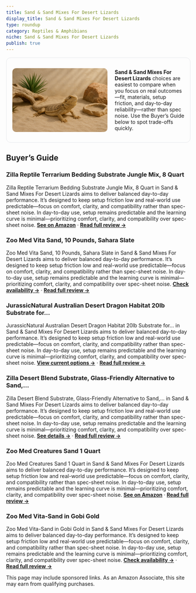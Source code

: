 ```yaml
---
title: Sand & Sand Mixes For Desert Lizards
display_title: Sand & Sand Mixes For Desert Lizards
type: roundup
category: Reptiles & Amphibians
niche: Sand & Sand Mixes For Desert Lizards
publish: true
---
```


<section class="hero-split" style="width:100%;box-sizing:border-box;border:1px solid #e5e7eb;border-radius:12px;padding:16px;display:grid;grid-template-columns:minmax(260px,40%) 1fr;gap:20px;align-items:center;"><figure style="margin:0;"><img src="/hero/roundups/reptiles-amphibians/sand-sand-mixes-for-desert-lizards.webp" alt="" style="width:100%;height:auto;display:block;border-radius:10px;"/></figure><div class="hero-copy" style="min-width:0;"><p><strong>Sand & Sand Mixes For Desert Lizards</strong> choices are easiest to compare when you focus on real outcomes&mdash;fit, materials, setup friction, and day-to-day reliability&mdash;rather than spec noise. Use the Buyer’s Guide below to spot trade-offs quickly.</p></div></section>

<h2>Buyer’s Guide</h2>
<h3>Zilla Reptile Terrarium Bedding Substrate Jungle Mix, 8 Quart</h3>
<p>Zilla Reptile Terrarium Bedding Substrate Jungle Mix, 8 Quart in Sand & Sand Mixes For Desert Lizards aims to deliver balanced day-to-day performance. It’s designed to keep setup friction low and real-world use predictable&mdash;focus on comfort, clarity, and compatibility rather than spec-sheet noise. In day-to-day use, setup remains predictable and the learning curve is minimal&mdash;prioritizing comfort, clarity, and compatibility over spec-sheet noise. <a href="https://amzn.to/4pL8bjM" target="_blank" rel="nofollow sponsored noopener noopener" target="_blank"><strong>See on Amazon</strong></a> · <a href="/reviews/zilla-reptile-terrarium-bedding-substrate-jungle-mix-8-quart/"><strong>Read full review &rarr;</strong></a></p>
<h3>Zoo Med Vita Sand, 10 Pounds, Sahara Slate</h3>
<p>Zoo Med Vita Sand, 10 Pounds, Sahara Slate in Sand & Sand Mixes For Desert Lizards aims to deliver balanced day-to-day performance. It’s designed to keep setup friction low and real-world use predictable&mdash;focus on comfort, clarity, and compatibility rather than spec-sheet noise. In day-to-day use, setup remains predictable and the learning curve is minimal&mdash;prioritizing comfort, clarity, and compatibility over spec-sheet noise. <a href="https://amzn.to/4pRVkMM" target="_blank" rel="nofollow sponsored noopener noopener" target="_blank"><strong>Check availability &rarr;</strong></a> · <a href="/reviews/zoo-med-vita-sand-10-pounds-sahara-slate/"><strong>Read full review &rarr;</strong></a></p>
<h3>JurassicNatural Australian Desert Dragon Habitat 20lb Substrate for…</h3>
<p>JurassicNatural Australian Desert Dragon Habitat 20lb Substrate for… in Sand & Sand Mixes For Desert Lizards aims to deliver balanced day-to-day performance. It’s designed to keep setup friction low and real-world use predictable&mdash;focus on comfort, clarity, and compatibility rather than spec-sheet noise. In day-to-day use, setup remains predictable and the learning curve is minimal&mdash;prioritizing comfort, clarity, and compatibility over spec-sheet noise. <a href="https://amzn.to/4nIgj3m" target="_blank" rel="nofollow sponsored noopener noopener" target="_blank"><strong>View current options &rarr;</strong></a> · <a href="/reviews/jurassicnatural-australian-desert-dragon-habitat-20lb-substrate-for-bea-bb2631de/"><strong>Read full review &rarr;</strong></a></p>
<h3>Zilla Desert Blend Substrate, Glass-Friendly Alternative to Sand,…</h3>
<p>Zilla Desert Blend Substrate, Glass-Friendly Alternative to Sand,… in Sand & Sand Mixes For Desert Lizards aims to deliver balanced day-to-day performance. It’s designed to keep setup friction low and real-world use predictable&mdash;focus on comfort, clarity, and compatibility rather than spec-sheet noise. In day-to-day use, setup remains predictable and the learning curve is minimal&mdash;prioritizing comfort, clarity, and compatibility over spec-sheet noise. <a href="https://amzn.to/46DuQqM" target="_blank" rel="nofollow sponsored noopener noopener" target="_blank"><strong>See details &rarr;</strong></a> · <a href="/reviews/zilla-desert-blend-substrate-glass-friendly-alternative-to-sand-made-wi-01865508/"><strong>Read full review &rarr;</strong></a></p>
<h3>Zoo Med Creatures Sand 1 Quart</h3>
<p>Zoo Med Creatures Sand 1 Quart in Sand & Sand Mixes For Desert Lizards aims to deliver balanced day-to-day performance. It’s designed to keep setup friction low and real-world use predictable&mdash;focus on comfort, clarity, and compatibility rather than spec-sheet noise. In day-to-day use, setup remains predictable and the learning curve is minimal&mdash;prioritizing comfort, clarity, and compatibility over spec-sheet noise. <a href="https://amzn.to/4nDjPvN" target="_blank" rel="nofollow sponsored noopener noopener" target="_blank"><strong>See on Amazon</strong></a> · <a href="/reviews/zoo-med-creatures-sand-1-quart/"><strong>Read full review &rarr;</strong></a></p>
<h3>Zoo Med Vita-Sand in Gobi Gold</h3>
<p>Zoo Med Vita-Sand in Gobi Gold in Sand & Sand Mixes For Desert Lizards aims to deliver balanced day-to-day performance. It’s designed to keep setup friction low and real-world use predictable&mdash;focus on comfort, clarity, and compatibility rather than spec-sheet noise. In day-to-day use, setup remains predictable and the learning curve is minimal&mdash;prioritizing comfort, clarity, and compatibility over spec-sheet noise. <a href="https://amzn.to/42myjro" target="_blank" rel="nofollow sponsored noopener noopener" target="_blank"><strong>Check availability &rarr;</strong></a> · <a href="/reviews/zoo-med-vita-sand-in-gobi-gold/"><strong>Read full review &rarr;</strong></a></p>
<aside class="disclosure">This page may include sponsored links. As an Amazon Associate, this site may earn from qualifying purchases.</aside>
